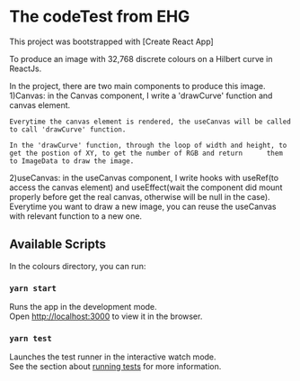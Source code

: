 # The codeTest from EHG

This project was bootstrapped with [Create React App] 

To produce an image with 32,768 discrete colours on a Hilbert curve in ReactJs.

In the project, there are two main components to produce this image.
 1)Canvas: in the Canvas component, I write a 'drawCurve' function and canvas element.
 
    Everytime the canvas element is rendered, the useCanvas will be called to call 'drawCurve' function.
    
    In the 'drawCurve' function, through the loop of width and height, to get the postion of XY, to get the number of RGB and return      them to ImageData to draw the image.
    
 2)useCanvas: in the useCanvas component, I write hooks with useRef(to access the canvas element) and useEffect(wait the component      did mount properly before get the real canvas, otherwise will be null in the case). Everytime you want to draw a new image,         you can reuse the useCanvas with relevant function to a new one.

## Available Scripts

In the colours directory, you can run:

### `yarn start`

Runs the app in the development mode.\
Open [http://localhost:3000](http://localhost:3000) to view it in the browser.

### `yarn test`

Launches the test runner in the interactive watch mode.\
See the section about [running tests](https://facebook.github.io/create-react-app/docs/running-tests) for more information.




